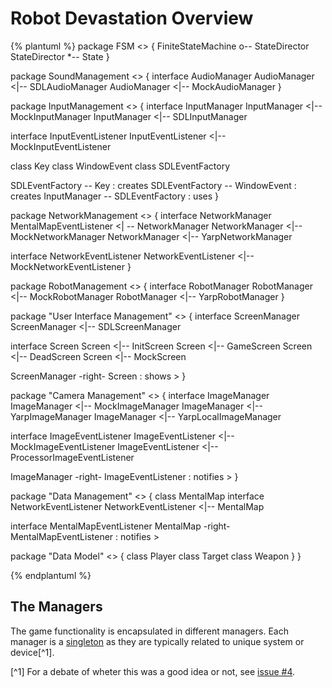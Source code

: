 # Robot Devastation Overview

{% plantuml %}
package FSM <<Rectangle>> {
FiniteStateMachine o-- StateDirector
StateDirector *-- State
}

package SoundManagement <<Rectangle>> {
interface AudioManager
AudioManager <|-- SDLAudioManager
AudioManager <|-- MockAudioManager
}

package InputManagement <<Rectangle>> {
interface InputManager 
InputManager <|-- MockInputManager
InputManager <|-- SDLInputManager 

interface InputEventListener
InputEventListener <|-- MockInputEventListener

class Key
class WindowEvent
class SDLEventFactory

SDLEventFactory  -- Key : creates
SDLEventFactory -- WindowEvent : creates
InputManager -- SDLEventFactory : uses
}

package NetworkManagement <<Rectangle>> {
interface NetworkManager
MentalMapEventListener <| -- NetworkManager
NetworkManager <|-- MockNetworkManager
NetworkManager <|-- YarpNetworkManager

interface NetworkEventListener
NetworkEventListener <|-- MockNetworkEventListener
}

package RobotManagement <<Rectangle>> {
interface RobotManager
RobotManager <|-- MockRobotManager
RobotManager <|-- YarpRobotManager
}

package "User Interface Management" <<Rectangle>> {
interface ScreenManager
ScreenManager <|-- SDLScreenManager

interface Screen
Screen <|-- InitScreen
Screen <|-- GameScreen
Screen <|-- DeadScreen
Screen <|-- MockScreen

ScreenManager -right- Screen : shows >
}

package "Camera Management" <<Rectangle>> {
interface ImageManager
ImageManager <|-- MockImageManager
ImageManager <|-- YarpImageManager
ImageManager <|-- YarpLocalImageManager

interface ImageEventListener
ImageEventListener <|-- MockImageEventListener
ImageEventListener <|-- ProcessorImageEventListener

ImageManager -right- ImageEventListener : notifies >
}

package "Data Management" <<Rectangle>> {
class MentalMap
interface NetworkEventListener
NetworkEventListener <|-- MentalMap

interface MentalMapEventListener
MentalMap -right- MentalMapEventListener : notifies >

package "Data Model" <<Rectangle>> {
class Player
class Target
class Weapon
}
}

{% endplantuml %}



## The Managers
The game functionality is encapsulated in different managers. Each manager is a [singleton](https://en.wikipedia.org/wiki/Singleton_pattern) as they are typically related to unique system or device[^1].

[^1] For a debate of wheter this was a good idea or not, see [issue #4](https://github.com/asrob-uc3m/robotDevastation/issues/4).